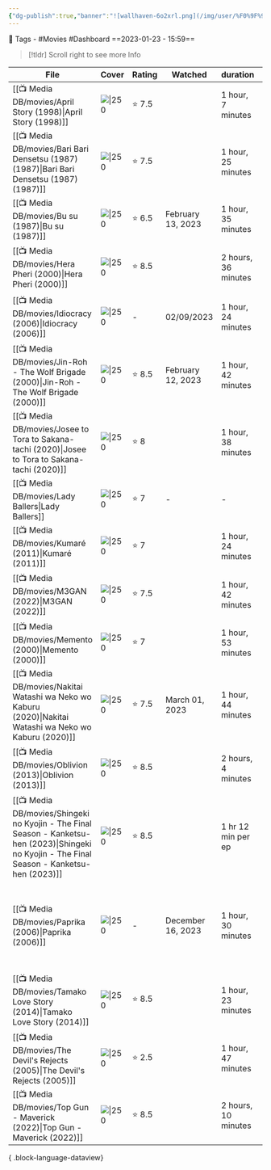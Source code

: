 ```yaml
---
{"dg-publish":true,"banner":"![wallhaven-6o2xrl.png](/img/user/%F0%9F%9B%A2%EF%B8%8F%20Resources/%F0%9F%93%81%20Files/%F0%9F%93%B8Images/wallhaven-6o2xrl.png)","banner_y":0.513,"cssclasses":["cards"],"number":100,"image":"https://i.pinimg.com/564x/0f/21/7d/0f217d0189f841ae794500966ab1845a.jpg","permalink":"/media-db/movies-2023/","dgPassFrontmatter":true,"noteIcon":"3","created":"2023-11-14T21:08:39.659+05:30","updated":"2023-12-18T18:27:54.268+05:30"}
---
```


🧶 Tags - #Movies    #Dashboard 
==2023-01-23 - 15:59==

> [!tldr] Scroll right to see more Info

| File                                                                                                                                               | Cover                                                                                                                                        | Rating | Watched           | duration            | genres                                                                                                            |
| -------------------------------------------------------------------------------------------------------------------------------------------------- | -------------------------------------------------------------------------------------------------------------------------------------------- | ------ | ----------------- | ------------------- | ----------------------------------------------------------------------------------------------------------------- |
| [[📺 Media DB/movies/April Story (1998)\|April Story (1998)]]                                                                                   | ![\|250](https://m.media-amazon.com/images/M/MV5BNWZiYzU4ZmYtZmZmOC00NDI0LTg0ZjAtNDIxNGE3ZGI5ODQxXkEyXkFqcGdeQXVyNDQxNjcxNQ@@._V1_SX300.jpg) | ⭐ 7.5  |                   | 1 hour, 7 minutes   | <ul><li>Drama</li><li>Romance</li></ul>                                                                           |
| [[📺 Media DB/movies/Bari Bari Densetsu (1987) (1987)\|Bari Bari Densetsu (1987) (1987)]]                                                       | ![\|250](https://cdn.myanimelist.net/images/anime/4/35769.jpg)                                                                               | ⭐ 7.5  |                   | 1 hour, 25 minutes  | <ul><li>Action</li><li>Drama</li></ul>                                                                            |
| [[📺 Media DB/movies/Bu su (1987)\|Bu su (1987)]]                                                                                               | ![\|250](https://m.media-amazon.com/images/M/MV5BNGIyODI0MzktODc0OS00YjM0LTg1MDItNmZkYWRmNWY2MjdkXkEyXkFqcGdeQXVyNjc3MjQzNTI@._V1_SX300.jpg) | ⭐ 6.5  | February 13, 2023 | 1 hour, 35 minutes  | <ul><li>Drama</li></ul>                                                                                           |
| [[📺 Media DB/movies/Hera Pheri (2000)\|Hera Pheri (2000)]]                                                                                     | ![\|250](https://m.media-amazon.com/images/M/MV5BNDExMTBlZTYtZWMzYi00NmEwLWEzZGYtOTA1MDhmNTc0ODZkXkEyXkFqcGdeQXVyODE5NzE3OTE@._V1_SX300.jpg) | ⭐ 8.5  |                   | 2 hours, 36 minutes | <ul><li>Action</li><li>Comedy</li><li>Crime</li></ul>                                                             |
| [[📺 Media DB/movies/Idiocracy (2006)\|Idiocracy (2006)]]                                                                                       | ![\|250](https://m.media-amazon.com/images/M/MV5BMWQ4MzI2ZDQtYjk3MS00ODdjLTkwN2QtOTBjYzIwM2RmNzgyXkEyXkFqcGdeQXVyMTQxNzMzNDI@._V1_SX300.jpg) | \-     | 02/09/2023        | 1 hour, 24 minutes  | <ul><li>Adventure</li><li>Comedy</li><li>Sci-Fi</li></ul>                                                         |
| [[📺 Media DB/movies/Jin-Roh - The Wolf Brigade (2000)\|Jin-Roh - The Wolf Brigade (2000)]]                                                     | ![\|250](https://cdn.myanimelist.net/images/anime/1323/103343.jpg)                                                                           | ⭐ 8.5  | February 12, 2023 | 1 hour, 42 minutes  | <ul><li>Award Winning</li><li>Drama</li><li>Romance</li></ul>                                                     |
| [[📺 Media DB/movies/Josee to Tora to Sakana-tachi (2020)\|Josee to Tora to Sakana-tachi (2020)]]                                               | ![\|250](https://cdn.myanimelist.net/images/anime/1714/108892.jpg)                                                                           | ⭐ 8    |                   | 1 hour, 38 minutes  | <ul><li>Drama</li><li>Romance</li></ul>                                                                           |
| [[📺 Media DB/movies/Lady Ballers\|Lady Ballers]]                                                                                               | ![\|250](https://upload.wikimedia.org/wikipedia/en/b/bf/Lady_Ballers_Poster.jpg)                                                             | ⭐ 7    | \-                | \-                  | \-                                                                                                                |
| [[📺 Media DB/movies/Kumaré (2011)\|Kumaré (2011)]]                                                                                             | ![\|250](https://m.media-amazon.com/images/M/MV5BMTg2NDcxNTg5OF5BMl5BanBnXkFtZTcwOTUxNjA4Nw@@._V1_SX300.jpg)                                 | ⭐ 7    |                   | 1 hour, 24 minutes  | <ul><li>Documentary</li></ul>                                                                                     |
| [[📺 Media DB/movies/M3GAN (2022)\|M3GAN (2022)]]                                                                                               | ![\|250](https://m.media-amazon.com/images/M/MV5BMDk4MTdhYzEtODk3OS00ZDBjLWFhNTQtMDI2ODdjNzQzZTA3XkEyXkFqcGdeQXVyMjMxOTE0ODA@._V1_SX300.jpg) | ⭐ 7.5  |                   | 1 hour, 42 minutes  | <ul><li>Horror</li><li>Sci-Fi</li><li>Thriller</li></ul>                                                          |
| [[📺 Media DB/movies/Memento (2000)\|Memento (2000)]]                                                                                           | ![\|250](https://m.media-amazon.com/images/M/MV5BZTcyNjk1MjgtOWI3Mi00YzQwLWI5MTktMzY4ZmI2NDAyNzYzXkEyXkFqcGdeQXVyNjU0OTQ0OTY@._V1_SX300.jpg) | ⭐ 7    |                   | 1 hour, 53 minutes  | <ul><li>Mystery</li><li>Thriller</li></ul>                                                                        |
| [[📺 Media DB/movies/Nakitai Watashi wa Neko wo Kaburu (2020)\|Nakitai Watashi wa Neko wo Kaburu (2020)]]                                       | ![\|250](https://cdn.myanimelist.net/images/anime/1045/106389.jpg)                                                                           | ⭐ 7.5  | March 01, 2023    | 1 hour, 44 minutes  | <ul><li>Award Winning</li><li>Drama</li><li>Romance</li><li>Supernatural</li></ul>                                |
| [[📺 Media DB/movies/Oblivion (2013)\|Oblivion (2013)]]                                                                                         | ![\|250](https://m.media-amazon.com/images/M/MV5BMTQwMDY0MTA4MF5BMl5BanBnXkFtZTcwNzI3MDgxOQ@@._V1_SX300.jpg)                                 | ⭐ 8.5  |                   | 2 hours, 4 minutes  | <ul><li>Action</li><li>Adventure</li><li>Sci-Fi</li></ul>                                                         |
| [[📺 Media DB/movies/Shingeki no Kyojin - The Final Season - Kanketsu-hen (2023)\|Shingeki no Kyojin - The Final Season - Kanketsu-hen (2023)]] | ![\|250](https://cdn.myanimelist.net/images/anime/1279/131078.jpg)                                                                           | ⭐ 8.5  |                   | 1 hr 12 min per ep  | <ul><li>Action</li><li>Drama</li><li>Suspense</li></ul>                                                           |
| [[📺 Media DB/movies/Paprika (2006)\|Paprika (2006)]]                                                                                           | ![\|250](https://cdn.myanimelist.net/images/anime/1929/93629.jpg)                                                                            | \-     | December 16, 2023 | 1 hour, 30 minutes  | <ul><li>Avant Garde</li><li>Award Winning</li><li>Fantasy</li><li>Horror</li><li>Mystery</li><li>Sci-Fi</li></ul> |
| [[📺 Media DB/movies/Tamako Love Story (2014)\|Tamako Love Story (2014)]]                                                                       | ![\|250](https://cdn.myanimelist.net/images/anime/1417/91333.jpg)                                                                            | ⭐ 8.5  |                   | 1 hour, 23 minutes  | <ul><li>Award Winning</li><li>Romance</li><li>Slice of Life</li></ul>                                             |
| [[📺 Media DB/movies/The Devil's Rejects (2005)\|The Devil's Rejects (2005)]]                                                                   | ![\|250](https://m.media-amazon.com/images/M/MV5BZGU4NWMxZTQtNjYwYy00Mjg1LTg4YjQtYTk5M2ZhNTFiMzAxXkEyXkFqcGdeQXVyMTQxNzMzNDI@._V1_SX300.jpg) | ⭐ 2.5  |                   | 1 hour, 47 minutes  | <ul><li>Crime</li><li>Horror</li><li>Western</li></ul>                                                            |
| [[📺 Media DB/movies/Top Gun - Maverick (2022)\|Top Gun - Maverick (2022)]]                                                                     | ![\|250](https://m.media-amazon.com/images/M/MV5BZWYzOGEwNTgtNWU3NS00ZTQ0LWJkODUtMmVhMjIwMjA1ZmQwXkEyXkFqcGdeQXVyMjkwOTAyMDU@._V1_SX300.jpg) | ⭐ 8.5  |                   | 2 hours, 10 minutes | <ul><li>Action</li><li>Drama</li></ul>                                                                            |

{ .block-language-dataview}